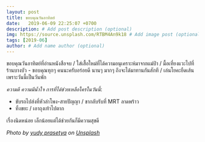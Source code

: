 ```yaml
---
layout: post
title: ขอบคุณวันอาทิตย์
date:   2019-06-09 22:25:07 +0700
description: # Add post description (optional)
img: https://source.unsplash.com/RTBM4An9k18 # Add image post (optional)
tags: [2019-06]
author: # Add name author (optional)
---
```


ขอบคุณวันอาทิตย์ที่อ่านหนังสือจบ / ใส่เสื้อใหม่ที่ได้ความอนุเคราะห์มาจากแม่ป้า / มื้อเที่ยงแวะไปที่ร้านบางบัว - ขอบคุณทุกๆ คนนะครับอร่อยดี นานๆ มากๆ ถึงจะได้มาทานกันสักที / เล่นโยคะยืดเส้นเพราะวันนี้เป็นวันพัก <i class="fa fa-child" style="color:plum"></i>

*ความดี ความมีน้ำใจ การที่ได้ช่วยเหลือใครในวันนี้*:
- ขับรถไปส่งที่หัวลำโพง-สายปัญญา / ขากลับรับที่ MRT ลาดพร้าว
- ทิ้งขยะ / เอาถุงเท้าไปตาก

เรื่องนิดหน่อย เล็กน้อยแต่ได้ช่วยกันก็มีความสุขดี

*Photo by [yudy prasetya](https://unsplash.com/@machintoshindigo) on [Unsplash](https://unsplash.com)*
